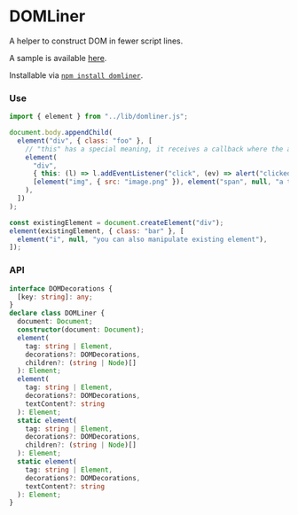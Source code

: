 # DOMLiner

A helper to construct DOM in fewer script lines.

A sample is available [here](sample/).

Installable via [`npm install domliner`](https://www.npmjs.com/package/domliner).

### Use

```js
import { element } from "../lib/domliner.js";

document.body.appendChild(
  element("div", { class: "foo" }, [
    // "this" has a special meaning, it receives a callback where the argument is the element object being created
    element(
      "div",
      { this: (l) => l.addEventListener("click", (ev) => alert("clicked")) },
      [element("img", { src: "image.png" }), element("span", null, "a text")]
    ),
  ])
);

const existingElement = document.createElement("div");
element(existingElement, { class: "bar" }, [
  element("i", null, "you can also manipulate existing element"),
]);
```

### API

```typescript
interface DOMDecorations {
  [key: string]: any;
}
declare class DOMLiner {
  document: Document;
  constructor(document: Document);
  element(
    tag: string | Element,
    decorations?: DOMDecorations,
    children?: (string | Node)[]
  ): Element;
  element(
    tag: string | Element,
    decorations?: DOMDecorations,
    textContent?: string
  ): Element;
  static element(
    tag: string | Element,
    decorations?: DOMDecorations,
    children?: (string | Node)[]
  ): Element;
  static element(
    tag: string | Element,
    decorations?: DOMDecorations,
    textContent?: string
  ): Element;
}
```
